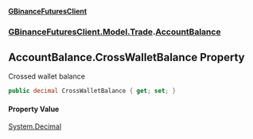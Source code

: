 #### [GBinanceFuturesClient](./index.md 'index')
### [GBinanceFuturesClient.Model.Trade](./GBinanceFuturesClient-Model-Trade.md 'GBinanceFuturesClient.Model.Trade').[AccountBalance](./GBinanceFuturesClient-Model-Trade-AccountBalance.md 'GBinanceFuturesClient.Model.Trade.AccountBalance')
## AccountBalance.CrossWalletBalance Property
Crossed wallet balance  
```csharp
public decimal CrossWalletBalance { get; set; }
```
#### Property Value
[System.Decimal](https://docs.microsoft.com/en-us/dotnet/api/System.Decimal 'System.Decimal')  
